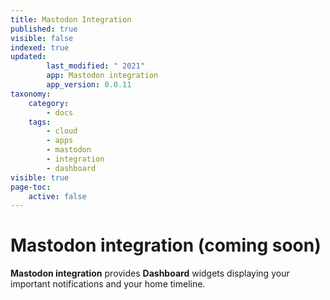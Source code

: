```yaml
---
title: Mastodon Integration
published: true
visible: false
indexed: true
updated:
        last_modified: " 2021"
        app: Mastodon integration
        app_version: 0.0.11
taxonomy:
    category:
        - docs
    tags:
        - cloud
        - apps
        - mastodon
        - integration
        - dashboard
visible: true
page-toc:
    active: false
---
```


# Mastodon integration (coming soon)

**Mastodon integration** provides **Dashboard** widgets displaying your important notifications and your home timeline.
